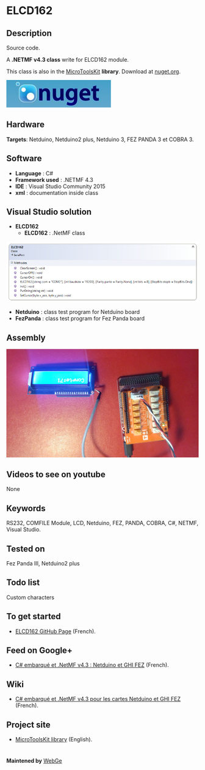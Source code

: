 # ELCD162

**Description**
----
Source code.

A **.NETMF v4.3 class** write for ELCD162 module.

This class is also in the [MicroToolsKit](https://www.nuget.org/packages/WEBGE.Microtoolskit/) **library**. Download at [nuget.org](https://www.nuget.org).

 ![](img/nuget.JPG)
 
**Hardware**
----
**Targets**: Netduino, Netduino2 plus, Netduino 3, FEZ PANDA 3 et COBRA 3.

**Software**
----
* **Language** : C#
* **Framework used** : .NETMF 4.3
* **IDE** : Visual Studio Community 2015
* **xml** : documentation inside class  

**Visual Studio solution**
----
* **ELCD162**
  * **ELCD162** : .NetMF class

![](img/ELCD162.png)
* **Netduino** : class test program for Netduino board
* **FezPanda** : class test program for Fez Panda board

**Assembly**
----
![](img/ELCD162.jpg)

**Videos to see on youtube**
----
None

**Keywords**
----
RS232, COMFILE Module, LCD, Netduino, FEZ, PANDA, COBRA, C#, NETMF, Visual Studio.

**Tested on**
----
Fez Panda III, Netduino2 plus

**Todo list**
----
Custom characters

**To get started**
----
* [ELCD162 GitHub Page](http://webge.github.io/ELCD162/) (French).

**Feed on Google+**
----
* [C# embarqué et .NetMF v4.3 : Netduino et GHI FEZ](https://plus.google.com/collection/oaaJX) (French).

**Wiki**
----
* [C# embarqué et .NetMF v4.3 pour les cartes Netduino et GHI FEZ](http://webge.dyndns-server.com/dokuwiki/doku.php?id=netmf43:accueilnetmf) (French).

**Project site**
----
* [MicroToolsKit library](http://webge.dyndns-server.com/dokuwiki/doku.php?id=netmf43:6_microtoolskit) (English).
#
**Maintened by** [WebGe](mailto:philippemariano@gmail.com)
